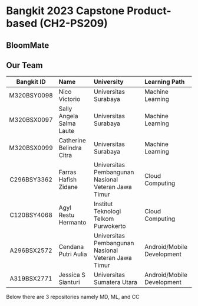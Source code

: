 # Bangkit 2023 Capstone Product-based (CH2-PS209)
## BloomMate

## Our Team
Bangkit ID | Name | University | Learning Path
:---:|:---|:---|:---
M320BSY0098 | Nico Victorio | Universitas Surabaya | Machine Learning
M320BSX0097 | Sally Angela Salma Laute | Universitas Surabaya  | Machine Learning
M320BSX0099 | Catherine Belindra Citra  | Universitas Surabaya  | Machine Learning
C296BSY3362 | Farras Hafish Zidane | Universitas Pembangunan Nasional Veteran Jawa Timur | Cloud Computing
C120BSY4068 | Agyl Restu Hermanto | Institut Teknologi Telkom Purwokerto | Cloud Computing
A296BSX2572 | Cendana Putri Aulia | Universitas Pembangunan Nasional Veteran Jawa Timur | Android/Mobile Development
A319BSX2771 | Jessica S Sianturi | Universitas Sumatera Utara | Android/Mobile Development

Below there are 3 repositories namely MD, ML, and CC
